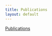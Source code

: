 ```yaml
---
title: Publications
layout: default
---
```

[Publications](https://scholar.google.com/citations?user=et4jCA4AAAAJ&hl)
